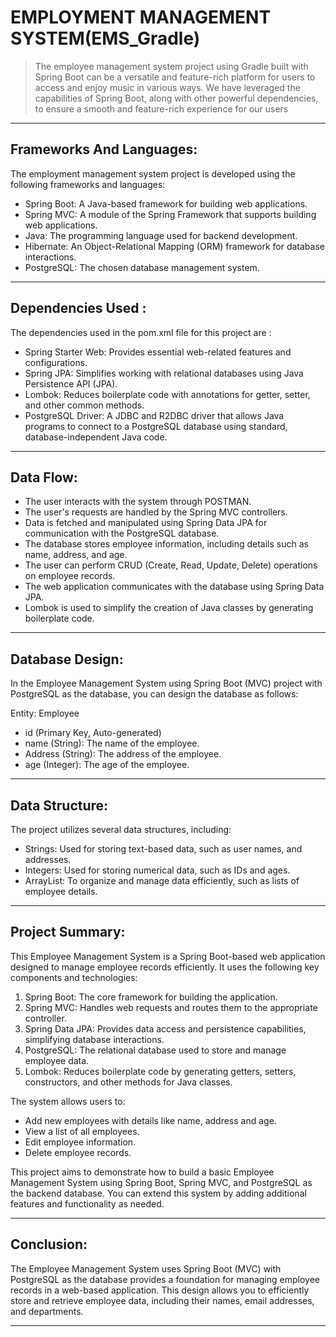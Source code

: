
# EMPLOYMENT MANAGEMENT SYSTEM(EMS_Gradle)
> The employee management system project using Gradle built with Spring Boot can be a versatile and feature-rich platform for users to access and enjoy music in various ways. We have leveraged the capabilities of Spring Boot, along with other powerful dependencies, to ensure a smooth and feature-rich experience for our users
---
## Frameworks And Languages:
The employment management system project is developed using the following frameworks and languages:

* Spring Boot: A Java-based framework for building web applications.
* Spring MVC: A module of the Spring Framework that supports building web applications.
* Java: The programming language used for backend development.
* Hibernate: An Object-Relational Mapping (ORM) framework for database interactions.
* PostgreSQL: The chosen database management system.
---

## Dependencies Used :
The dependencies used in the pom.xml file for this project are :

* Spring Starter Web: Provides essential web-related features and configurations.
* Spring JPA: Simplifies working with relational databases using Java Persistence API (JPA).
* Lombok: Reduces boilerplate code with annotations for getter, setter, and other common methods.
* PostgreSQL Driver: A JDBC and R2DBC driver that allows Java programs to connect to a PostgreSQL database using standard, database-independent Java code.
---
## Data Flow:

* The user interacts with the system through POSTMAN.
* The user's requests are handled by the Spring MVC controllers.
* Data is fetched and manipulated using Spring Data JPA for communication with the PostgreSQL database.
* The database stores employee information, including details such as name, address, and age.
* The user can perform CRUD (Create, Read, Update, Delete) operations on employee records.
* The web application communicates with the database using Spring Data JPA.
* Lombok is used to simplify the creation of Java classes by generating boilerplate code.

---
## Database Design:

In the Employee Management System using Spring Boot (MVC) project with PostgreSQL as the database, you can design the database as follows:

Entity: Employee
* id (Primary Key, Auto-generated)
* name (String): The name of the employee.
* Address (String): The address of the employee.
* age (Integer): The age of the employee.
---
## Data Structure:

The project utilizes several data structures, including:

* Strings: Used for storing text-based data, such as user names, and addresses.
* Integers: Used for storing numerical data, such as IDs  and ages.
* ArrayList: To organize and manage data efficiently, such as lists of employee details.
---
## Project Summary:

This Employee Management System is a Spring Boot-based web application designed to manage employee records efficiently. It uses the following key components and technologies:

1. Spring Boot: The core framework for building the application.
1. Spring MVC: Handles web requests and routes them to the appropriate controller.
1. Spring Data JPA: Provides data access and persistence capabilities, simplifying database interactions.
1. PostgreSQL: The relational database used to store and manage employee data.
1. Lombok: Reduces boilerplate code by generating getters, setters, constructors, and other methods for Java classes.

The system allows users to:

* Add new employees with details like name, address and age.
* View a list of all employees.
* Edit employee information.
* Delete employee records.
  
This project aims to demonstrate how to build a basic Employee Management System using Spring Boot, Spring MVC, and PostgreSQL as the backend database. You can extend this system by adding additional features and functionality as needed.

---
## Conclusion:
The Employee Management System uses Spring Boot (MVC) with PostgreSQL as the database provides a foundation for managing employee records in a web-based application. This design allows you to efficiently store and retrieve employee data, including their names, email addresses, and departments.

---


    
